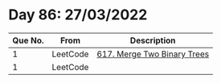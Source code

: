 # Day 86: 27/03/2022

| Que No. | From | Description |
| --- | --- | --- |
| 1 | LeetCode | [617. Merge Two Binary Trees](https://leetcode.com/problems/merge-two-binary-trees/) |
| 1 | LeetCode | []() |
